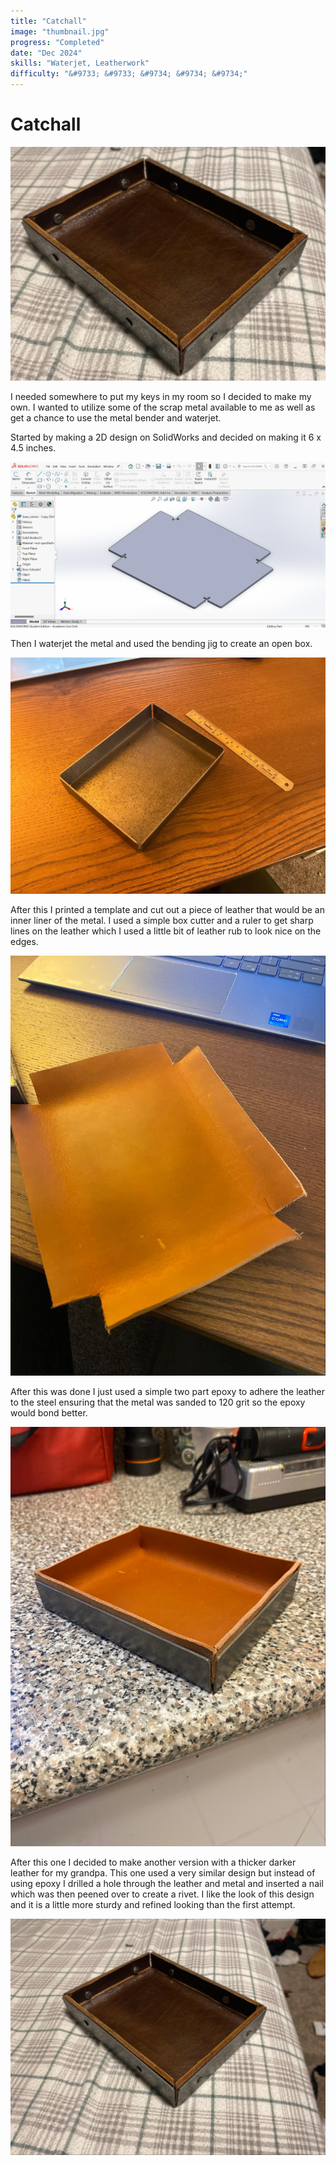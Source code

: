```yaml
---
title: "Catchall"
image: "thumbnail.jpg"
progress: "Completed"
date: "Dec 2024"
skills: "Waterjet, Leatherwork"
difficulty: "&#9733; &#9733; &#9734; &#9734; &#9734;"
---
```


# Catchall

![Alt text](image1.jpg)

I needed somewhere to put my keys in my room so I decided to make my own. I wanted to utilize some of the scrap metal available to me as well as get a chance to use the metal bender and waterjet.  

Started by making a 2D design on SolidWorks and decided on making it 6 x 4.5 inches.  

![Alt text](image2.png)

Then I waterjet the metal and used the bending jig to create an open box.  

![Alt text](image3.jpg)

After this I printed a template and cut out a piece of leather that would be an inner liner of the metal. I used a simple box cutter and a ruler to get sharp lines on the leather which I used a little bit of leather rub to look nice on the edges.  


![Alt text](image4.jpg)

After this was done I just used a simple two part epoxy to adhere the leather to the steel ensuring that the metal was sanded to 120 grit so the epoxy would bond better.  

![Alt text](image5.jpg)

After this one I decided to make another version with a thicker darker leather for my grandpa. This one used a very similar design but instead of using epoxy I drilled a hole through the leather and metal and inserted a nail which was then peened over to create a rivet. I like the look of this design and it is a little more sturdy and refined looking than the first attempt.  

![Alt text](image6.jpg)